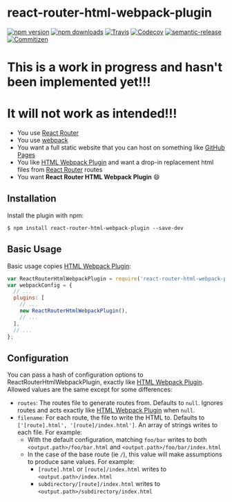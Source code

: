 # react-router-html-webpack-plugin

[![npm version][npm-version-badge]][npm-url]
[![npm downloads][npm-downloads-badge]][npm-url]
[![Travis][travis-badge]][travis-url]
[![Codecov][codecov-badge]][codecov-url]
[![semantic-release][semantic-release-badge]][semantic-release-url]
[![Commitizen][commitizen-badge]][commitizen-url]

# **This is a work in progress and hasn't been implemented yet!!!**
# **It will not work as intended!!!**

- You use [React Router][react-router-url]
- You use [webpack][webpack-url]
- You want a full static website that you can host on something like [GitHub Pages][github-pages-url]
- You like [HTML Webpack Plugin][html-webpack-plugin-url] and want a drop-in replacement html files from [React Router][react-router-url] routes
- You want **React Router HTML Webpack Plugin** :smile:

## Installation

Install the plugin with npm:
```shell
$ npm install react-router-html-webpack-plugin --save-dev
```

## Basic Usage

Basic usage copies [HTML Webpack Plugin][html-webpack-plugin-usage-url]:

```javascript
var ReactRouterHtmlWebpackPlugin = require('react-router-html-webpack-plugin');
var webpackConfig = {
  // ...
  plugins: [
    // ...
    new ReactRouterHtmlWebpackPlugin(),
    // ...
  ],
  // ...
};
```

## Configuration

You can pass a hash of configuration options to ReactRouterHtmlWebpackPlugin, exactly like [HTML Webpack Plugin][html-webpack-plugin-configuration-url]. Allowed values are the same except for some differences:

- `routes`: The routes file to generate routes from. Defaults to `null`. Ignores routes and acts exactly like [HTML Webpack Plugin][html-webpack-plugin-url] when `null`.
- `filename`: For each route, the file to write the HTML to. Defaults to `['[route].html', '[route]/index.html']`. An array of strings writes to each file. For example:
    - With the default configuration, matching `foo/bar` writes to both `<output.path>/foo/bar.html` and `<output.path>/foo/bar/index.html`
  - In the case of the base route (ie `/`), this value will make assumptions to produce sane values. For example:
    - `[route].html` or `[route]/index.html` writes to `<output.path>/index.html`
    - `subdirectory/[route]/index.html` writes to `<output.path>/subdirectory/index.html`

[codecov-badge]: https://img.shields.io/codecov/c/github/saiichihashimoto/react-router-html-webpack-plugin.svg?style=flat-square&maxAge=2592000
[codecov-url]: https://codecov.io/gh/saiichihashimoto/react-router-html-webpack-plugin
[commitizen-badge]: https://img.shields.io/badge/commitizen-friendly-brightgreen.svg?style=flat-square&maxAge=2592000
[commitizen-url]: http://commitizen.github.io/cz-cli
[github-pages-url]: https://pages.github.com
[html-webpack-plugin-configuration-url]: https://github.com/ampedandwired/html-webpack-plugin/blob/master/README.md#configuration
[html-webpack-plugin-usage-url]: https://github.com/ampedandwired/html-webpack-plugin/blob/master/README.md#basic-usage
[html-webpack-plugin-url]: https://www.npmjs.com/package/html-webpack-plugin
[npm-downloads-badge]: https://img.shields.io/npm/dm/react-router-html-webpack-plugin.svg?style=flat-square&maxAge=2592000
[npm-version-badge]: https://img.shields.io/npm/v/react-router-html-webpack-plugin.svg?style=flat-square&maxAge=2592000
[npm-url]: https://www.npmjs.com/package/react-router-html-webpack-plugin
[react-router-url]: https://www.npmjs.com/package/react-router
[semantic-release-badge]: https://img.shields.io/badge/%20%20%F0%9F%93%A6%F0%9F%9A%80-semantic--release-e10079.svg?style=flat-square
[semantic-release-url]: https://github.com/semantic-release/semantic-release
[travis-badge]: https://img.shields.io/travis/saiichihashimoto/react-router-html-webpack-plugin/master.svg?style=flat-square&maxAge=2592000
[travis-url]: https://travis-ci.org/saiichihashimoto/react-router-html-webpack-plugin
[webpack-url]: http://webpack.github.io
